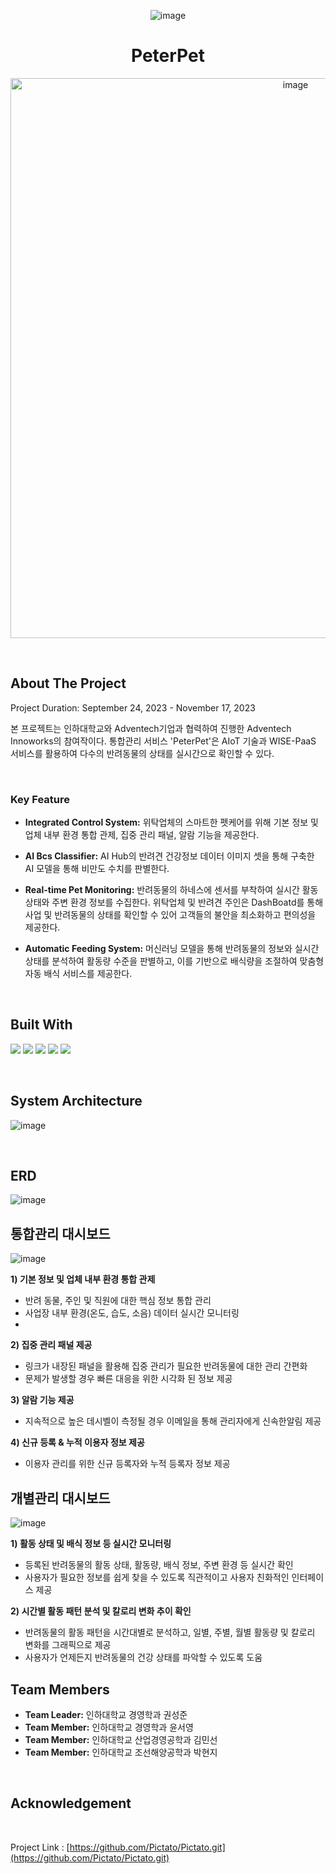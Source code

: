 <div align="center">
  
![image](https://github.com/ella00100/PeterPet/assets/103167624/307a7bb6-e9a5-4162-9bee-0914480cc61c)

# PeterPet
<img width="896" alt="image" src="https://github.com/ella00100/PeterPet/assets/103167624/32e2b183-67c1-4739-9538-067fc752d553">

</div>

&nbsp;

<!-- ABOUT THE PROJECT -->
## About The Project

Project Duration: September 24, 2023 - November 17, 2023

본 프로젝트는 인하대학교와 Adventech기업과 협력하여 진행한 Adventech Innoworks의 참여작이다. 
통합관리 서비스 'PeterPet'은 AIoT 기술과 WISE-PaaS 서비스를 활용하여 다수의 반려동물의 상태를 실시간으로 확인할 수 있다. 

&nbsp;

### Key Feature
- **Integrated Control System:** 위탁업체의 스마트한 펫케어를 위해 기본 정보 및 업체 내부 환경 통합 관제, 집중 관리 패널, 알람 기능을 제공한다.
  
- **AI Bcs Classifier:** AI Hub의 반려견 건강정보 데이터 이미지 셋을 통해 구축한 AI 모델을 통해 비만도 수치를 판별한다.
  
- **Real-time Pet Monitoring:** 반려동물의 하네스에 센서를 부착하여 실시간 활동 상태와 주변 환경 정보를 수집한다. 위탁업체 및 반려견 주인은 DashBoatd를 통해 사업 및 반려동물의 상태를 확인할 수 있어 고객들의 불안을 최소화하고 편의성을 제공한다.
  
- **Automatic Feeding System:** 머신러닝 모델을 통해 반려동물의 정보와 실시간 상태를 분석하여 활동량 수준을 판별하고, 이를 기반으로 배식량을 조절하여 맞춤형 자동 배식 서비스를 제공한다.
  

&nbsp;

<!-- Built with -->
## Built With
<img src="https://img.shields.io/badge/Arduino-00878F?style=for-the-badge&logo=arduino&logoColor=white">
<img src="https://img.shields.io/badge/Python-3776AB?style=for-the-badge&logo=python&logoColor=yellow">
<img src="https://img.shields.io/badge/javascript-F7DF1E?style=for-the-badge&logo=javascript&logoColor=black">
<img src="https://img.shields.io/badge/Node.js-339933?style=for-the-badge&logo=nodedotjs&logoColor=black">
<img src="https://img.shields.io/badge/MySQl-4479A1?style=for-the-badge&logo=mysql&logoColor=yellow">


&nbsp;

## System Architecture
![image](https://github.com/ella00100/PeterPet/assets/103167624/36baf511-149b-4be6-bbfb-ad8c72877b89)

&nbsp;

## ERD
![image](https://github.com/ella00100/PeterPet/assets/103167624/d894d3ce-e129-498c-9417-0802378c84a7)

## 통합관리 대시보드
![image](https://github.com/ella00100/PeterPet/assets/103167624/88f38298-c116-4145-b4f4-e243a2262748)

**1) 기본 정보 및 업체 내부 환경 통합 관제**
- 반려 동물, 주인 및 직원에 대한 핵심 정보 통합 관리
- 사업장 내부 환경(온도, 습도, 소음) 데이터 실시간 모니터링
- 
**2) 집중 관리 패널 제공**
- 링크가 내장된 패널을 활용해 집중 관리가 필요한 반려동물에 대한 관리 간편화
- 문제가 발생할 경우 빠른 대응을 위한 시각화 된 정보 제공
  
**3) 알람 기능 제공**
- 지속적으로 높은 데시벨이 측정될 경우 이메일을 통해 관리자에게 신속한알림 제공

**4) 신규 등록 & 누적 이용자 정보 제공**
- 이용자 관리를 위한 신규 등록자와 누적 등록자 정보 제공


## 개별관리 대시보드
![image](https://github.com/ella00100/PeterPet/assets/103167624/3a9b65a0-6d20-4b60-8312-1be77e63ef19)

**1) 활동 상태 및 배식 정보 등 실시간 모니터링**
- 등록된 반려동물의 활동 상태, 활동량, 배식 정보, 주변 환경 등 실시간 확인
- 사용자가 필요한 정보를 쉽게 찾을 수 있도록 직관적이고 사용자 친화적인 인터페이스 제공

**2) 시간별 활동 패턴 분석 및 칼로리 변화 추이 확인**
- 반려동물의 활동 패턴을 시간대별로 분석하고, 일별, 주별, 월별 활동량 및 칼로리 변화를 그래픽으로 제공
- 사용자가 언제든지 반려동물의 건강 상태를 파악할 수 있도록 도움


<!-- Team -->
## Team Members
* **Team Leader:** 인하대학교 경영학과 권성준
* **Team Member:** 인하대학교 경영학과 윤서영
* **Team Member:** 인하대학교 산업경영공학과 김민선
* **Team Member:** 인하대학교 조선해양공학과 박현지


&nbsp;

## Acknowledgement

&nbsp;  

Project Link : [https://github.com/Pictato/Pictato.git](https://github.com/Pictato/Pictato.git)
